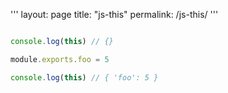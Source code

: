 '''
layout: page
title: "js-this"
permalink: /js-this/
'''

```js

console.log(this) // {}

module.exports.foo = 5

console.log(this) // { 'foo': 5 }

```
